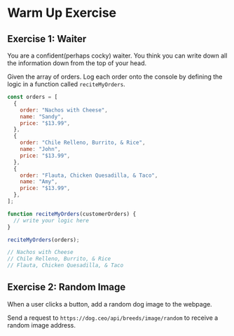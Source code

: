 # Warm Up Exercise

## Exercise 1: Waiter

You are a confident(perhaps cocky) waiter. You think you can write down all the information down from the top of your head.

Given the array of orders. Log each order onto the console by defining the logic in a function called `reciteMyOrders`.

```js
const orders = [
  {
    order: "Nachos with Cheese",
    name: "Sandy",
    price: "$13.99",
  },
  {
    order: "Chile Relleno, Burrito, & Rice",
    name: "John",
    price: "$13.99",
  },
  {
    order: "Flauta, Chicken Quesadilla, & Taco",
    name: "Amy",
    price: "$13.99",
  },
];

function reciteMyOrders(customerOrders) {
  // write your logic here
}

reciteMyOrders(orders);

// Nachos with Cheese
// Chile Relleno, Burrito, & Rice
// Flauta, Chicken Quesadilla, & Taco
```

## Exercise 2: Random Image
When a user clicks a button, add a random dog image to the webpage.

Send a request to `https://dog.ceo/api/breeds/image/random` to receive a random image address.